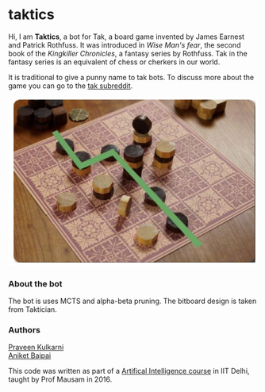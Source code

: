 # taktics

Hi, I am **Taktics**, a bot for Tak, a board game invented by James Earnest and Patrick Rothfuss. It was introduced in *Wise Man's fear*, the second book of the *Kingkiller Chronicles*, a fantasy series by Rothfuss. Tak in the fantasy series is an equivalent of chess or cherkers in our world. 

It is traditional to give a punny name to tak bots. To discuss more about the game you can go to the [tak subreddit](http://www.reddit.com/r/Tak).

![Tak](assets/tak.png)

### About the bot

The bot is uses MCTS and alpha-beta pruning. The bitboard design is taken from Taktician. 

### Authors
[Praveen Kulkarni](www.github.com/praveenkulkarni1996)  
[Aniket Bajpai](www.github.com/quantumcoder)

This code was written as part of a [Artifical Intelligence course](http://www.cse.iitd.ac.in/~mausam/courses/col333/autumn2016/) in IIT Delhi, taught by Prof Mausam in 2016.  



